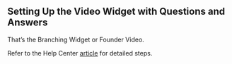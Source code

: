 ## Setting Up the Video Widget with Questions and Answers

That’s the Branching Widget or Founder Video.

Refer to the Help Center [article](https://help.gotolstoy.com/en/articles/7548893-how-can-i-create-a-branched-widget) for detailed steps.